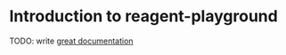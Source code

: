 # Introduction to reagent-playground

TODO: write [great documentation](http://jacobian.org/writing/what-to-write/)
